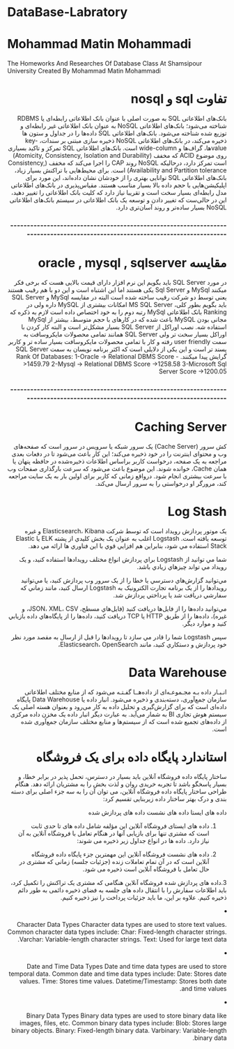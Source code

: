 # DataBase-Labratory
# Mohammad Matin Mohammadi
The Homeworks And Researches Of Database Class At Shamsipour University
Created By Mohammad Matin Mohammadi 

<div dir="rtl"> 
  <h1>تفاوت sql  و nosql</h1>
بانک‌های اطلاعاتی SQL به صورت اصلی با عنوان بانک اطلاعاتی رابطه‌ای یا RDBMS شناخته می‌شود؛ بانک‌های اطلاعاتی NoSQL به عنوان بانک اطلاعاتی غیر رابطه‌ای و توزیع شده شناخته می‌شود.
بانک‌های اطلاعاتی SQL داده‌ها را در جداول و ستون ها ذخیره می‌کند، در بانک‌های اطلاعاتی NoSQL ذخیره سازی مبتنی بر سندات، key-valueها، گراف‌ها و wide-column است.
بانک‌های اطلاعاتی SQL تمرکز و تاکید بسیاری روی موضوع ACID که مخفف (Atomicity, Consistency, Isolation and Durability) است تمرکز دارد، درحالیکه NoSQL روند CAP را اجرا می‌کند که مخفف (Consistency, Availability and Partition tolerance) است. 
برای محیط‌هایی با تراکنش بسیار زیاد، بانک‌های اطلاعاتی SQL توانایی بهتری را از خودشان نشان داده‌اند، این مورد برای اپلیکیشن‌هایی با حجم داده بالا بسیار مناسب هستند.
مقیاس‌پذیری در بانک‌های اطلاعاتی مدل رابطه‌ای بسیار سخت است و تقریبا نیاز دارد که کلیت بانک اطلاعاتی را تغییر دهید، این در حالی‌ست که تغییر دادن و توسعه یک بانک اطلاعاتی در سیستم بانک‌های اطلاعاتی NoSQL بسیار ساده‌تر و روند آسان‌تری دارد.
  <h3>-----------------------------------------------------------------------------------------------------------------------------</h3>
  <div dir="rtl">  
  <h1>مقایسه oracle , mysql , sqlserver</h1>
  
در مورد SQL Server باید بگویم این نرم افزار دارای قیمت بالایی هست که برخی فکر میکنند MySql و Sql Server یکی هستند اما این اشتباه است و این دو با هم رقیب هستند یعنی توسط دو شرکت رقیب ساخته شده است البته در مقایسه MySql و SQL Server باید بگویم بطور کلی، MS SQL Server امکانات بیشتری از MySQL داره ولی در Ranking بانک اطلاعاتی MySql رتبه دوم را به خود اختصاص داده است لازم به ذکره که مجانی بودن MySQL باعث شده که در کارهای با حجم متوسط، بیشتر از MySql استفاده شه.
نصب اوراكل از SQL Server بسيار مشكل‌تر است و البته كار كردن با اوراکل بسیار سخت تر ولی SQL Server همانند تمامی محصولات مایکروسافت به سمت user friendly رفته و کار با تمامی محصولات مایکروسافت بسیار ساده تر و کاربر پسند تر است و این یکی از دلایلی است که اکثر برنامه نویسان به سمت SQL Server گرایش پیدا میکنند.
Rank Of Databases:
1-Oracle -> Relational DBMS        Score ->1459.79
2-Mysql  -> Relational DBMS        Score ->1258.58
3-Microsoft Sql Server             Score ->1200.05
<h3>-----------------------------------------------------------------------------------------------------------------------------</h3>

<h1>Caching Server</h1>
کش سرور (Cache Server) یک سرور شبکه یا سرویس در سرور است که صفحه‌های وب و محتوای اینترنت را در خود ذخیره می‌کند؛ این کار باعث می‌شود تا در دفعات بعدی مراجعه به یک صفحه، درخواست کاربر براساس اطلاعات ذخیره‌شده در حافظه پنهان یا همان Cache، خوانده شوند. این موضوع باعث می‌شود که سرعت بارگذاری صفحات وب با سرعت بیشتری انجام شود. درواقع زمانی که کاربر برای اولین بار به یک سایت مراجعه کند، مرورگر او درخواستی را به سرور ارسال می‌کند.

<h1>Log Stash</h1>
  يک موتور پردازش رويداد است که توسط شرکت Elasticsearch، Kibana و غيره توسعه يافته است. Logstash اغلب به عنوان يک بخش کليدي از پشته ELK يا Elastic Stack استفاده مي شود، بنابراين هم افزايي قوي با اين فناوري ها ارائه مي دهد.

شما مي توانيد از Logstash براي پردازش انواع مختلف رويدادها استفاده کنيد، و يک رويداد مي تواند چيزهاي زيادي باشد.

مي‌توانيد گزارش‌هاي دسترسي يا خطا را از يک سرور وب پردازش کنيد، يا مي‌توانيد رويدادها را از يک برنامه تجارت الکترونيک به Logstash ارسال کنيد، مانند زماني که سفارشي دريافت شد يا پرداختي پردازش شد.

مي‌توانيد داده‌ها را از فايل‌ها دريافت کنيد (فايل‌هاي مسطح، JSON، XML، CSV، و غيره)، داده‌ها را از طريق HTTP يا TCP دريافت کنيد، داده‌ها را از پايگاه‌هاي داده بازيابي کنيد و موارد ديگر.

سپس Logstash شما را قادر مي سازد تا رويدادها را قبل از ارسال به مقصد مورد نظر خود پردازش و دستکاري کنيد، مانند Elasticsearch، OpenSearch،


<h1>Data Warehouse</h1>
انـبـار داده بـه مجـموعـه‌ای از داده‌هــا گفـتـه می‌شود که از منابع مختلف اطلاعاتی سازمان جمع‌آوری، دسته‌بندی و ذخیره می‌شود.
انبار داده یا Data Warehouse پایگاه داده‌ای است که برای گزارش‌گیری و تحلیل داده به کار می‌رود و بعنوان هسته اصلی یک سیستم هوش تجاری BI به شمار می‌آید. به عبارت دیگر انبار داده یک مخزن داده مرکزی از داده‌های تجمیع شده است که از سیستم‌ها و منابع مختلف سازمان جمع‌آوری شده است.

</div>
<div dir="rtl"> 
<h1>استاندارد پایگاه داده برای یک فروشگاه</h1>
ساختار پایگاه داده فروشگاه آنلاین باید بسیار در دسترس، تحمل پذیر در برابر خطا، و بسیار پاسخگو باشد تا تجربه خریدی روان و لذت بخش را به مشتریان ارائه دهد. هنگام طراحی ساختار پایگاه داده فروشگاه آنلاین، می توان آن را به سه جزء اصلی برای دسته بندی و درک بهتر ساختار داده زیربنایی تقسیم کرد:

داده های ایستا
داده های نشست
داده های پردازش شده

 
1. داده های ایستای فروشگاه آنلاین
این مؤلفه شامل داده های تا حدی ثابت است که مشتری تنها برای بازیابی آنها در هنگام تعامل با فروشگاه آنلاین به آن نیاز دارد. داده ها در انواع جداول زیر ذخیره می شوند:

2. داده های نشست فروشگاه آنلاین
این مهمترین جزء پایگاه داده فروشگاه آنلاین است که در آن تمام تعاملات زنده (جزئیات جلسه) زمانی که مشتری در حال تعامل با فروشگاه آنلاین است ذخیره می شود.

3.داده های پردازش شده فروشگاه آنلاین
هنگامی که مشتری یک تراکنش را تکمیل کرد، باید اطلاعات سفارش را با انتقال داده های جلسه به فضای ذخیره دائمی به طور دائم ذخیره کنیم. علاوه بر این، ما باید جزئیات پرداخت را نیز ذخیره کنیم.
</div>

 <div dir="rtl>  
   <h1>Data Types In Database</h1>
   1. Numeric Data Types
Numeric data types are used to store numbers. They can be further categorized into:
Integer: Stores whole numbers without decimal points.
Decimal/Float: Stores numbers with decimal points.
Double: Stores double-precision floating-point numbers.

2. Character Data Types
Character data types are used to store text values. Common character data types include:
Char: Fixed-length character strings.
Varchar: Variable-length character strings.
Text: Used for large text data.

3. Date and Time Data Types
Date and time data types are used to store temporal data. Common date and time data types include:
Date: Stores date values.
Time: Stores time values.
Datetime/Timestamp: Stores both date and time values.

5. Binary Data Types
Binary data types are used to store binary data like images, files, etc. Common binary data types include:
Blob: Stores large binary objects.
Binary: Fixed-length binary data.
Varbinary: Variable-length binary data.
</div>


